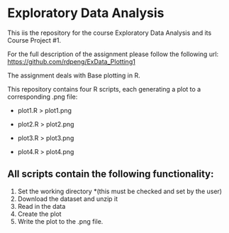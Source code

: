 # Exploratory Data Analysis
This iis the repository for the course Exploratory Data Analysis and its Course Project #1.

For the full description of the assignment please follow the following url: https://github.com/rdpeng/ExData_Plotting1

The assignment deals with Base plotting in R. 

This repository contains four R scripts, each generating a plot to a corresponding .png file: 

- plot1.R > plot1.png  

- plot2.R > plot2.png

- plot3.R > plot3.png

- plot4.R > plot4.png

## All scripts contain the following functionality: 
1. Set the working directory *(this must be checked and set by the user)
2. Download the dataset and unzip it 
3. Read in the data 
4. Create the plot 
5. Write the plot to the .png file.  


